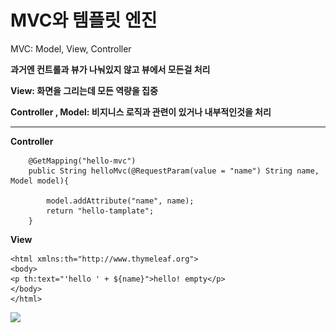# MVC와 템플릿 엔진

MVC: Model, View, Controller



**과거엔 컨트롤과 뷰가 나눠있지 않고 뷰에서 모든걸 처리**



**View: 화면을 그리는데 모든 역량을 집중**

**Controller , Model: 비지니스 로직과 관련이 있거나 내부적인것을 처리**

****

**Controller**

```
    @GetMapping("hello-mvc")
    public String helloMvc(@RequestParam(value = "name") String name, Model model){

        model.addAttribute("name", name);
        return "hello-tamplate";
    }
```



**View**

```
<html xmlns:th="http://www.thymeleaf.org">
<body>
<p th:text="'hello ' + ${name}">hello! empty</p>
</body>
</html>
```



![](<../../.gitbook/assets/스크린샷 2022-05-16 오후 9.23.42.png>)



